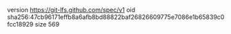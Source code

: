 version https://git-lfs.github.com/spec/v1
oid sha256:47cb96171effb8a6afb8bd88822baf26826609775e7086e1b65839c0fcc18929
size 569
